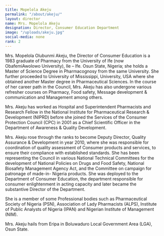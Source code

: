 ```yaml
---
title: Mopelola Akeju
permalink: "/about/akeju/"
layout: director
name: Mrs. Mopelola Akeju
designation: Director, Consumer Education Department
image: "/uploads/akeju.jpg"
social-media: none
rank: 2
---
```


Mrs. Mopelola Olubunmi Akeju, the Director of Consumer Education is a 1983 graduate of Pharmacy from the University of Ife (now ObafemiAwolowo University), Ile – Ife. Osun State, Nigeria; she holds a Master of Science Degree in Pharmacognosy from the same University. She further proceeded to University of Mississippi, University, USA where she obtained another Master degree in Pharmaceutical Sciences. In the course of her career path in the Council, Mrs. Akeju has also undergone various refresher courses on Pharmacy, Food safety, Message development &amp; communication and Management among others.

Mrs. Akeju has worked as Hospital and Superintendent Pharmacists and Research Fellow in the National Institute for Pharmaceutical Research &amp; Development (NIPRD) before she joined the Services of the Consumer Protection Council (CPC) in 2001 as a Chief Scientific Officer in the Department of Awareness &amp; Quality Development.

Mrs. Akeju rose through the ranks to become Deputy Director, Quality Assurance &amp; Development in year 2010, where she was responsible for coordination of quality assessment of Consumer products and services, to ensure their compliance with established standards. She has been representing the Council in various National Technical Committees for the development of National Policies on Drugs and Food Safety, National Biosafety Management Agency Act, and the Committee on campaign for patronage of made-in- Nigeria products. She was deployed to the Department of Consumer Education, the department responsible for consumer enlightenment in acting capacity and later became the substantive Director of the Department.

She is a member of some Professional bodies such as Pharmaceutical Society of Nigeria (PSN), Association of Lady Pharmacists (ALPS), Institute of Public Analysts of Nigeria (IPAN) and Nigerian Institute of Management (NIM).

Mrs. Akeju hails from Eripa in Boluwaduro Local Government Area (LGA), Osun State.